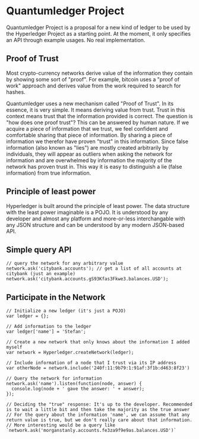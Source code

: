 # Quantumledger Project
Quantumledger Project is a proposal for a new kind of ledger to be used by the Hyperledger Project as a starting point. At the moment, it only specifies an API through example usages. No real implementation. 

## Proof of Trust

Most crypto-currency networks derive value of the information they contain by showing some sort of "proof". For example, bitcoin uses a "proof of work" approach and derives value from the work required to search for hashes.

Quantumledger uses a new mechanism called "Proof of Trust". In its essence, it is very simple. It means deriving value from trust. Trust in this context means trust that the information provided is correct. The question is "how does one proof trust"? This can be answered by human nature. If we acquire a piece of information that we trust, we feel confident and comfortable sharing that piece of information. By sharing a piece of information we therefor have proven "trust" in this information. Since false information (also known as "lies") are mostly created arbitrarily by individuals, they will appear as outliers when asking the network for information and are overwhelmed by information the majority of the network has proven trust in. This way it is easy to distinguish a lie (false information) from true information.

## Principle of least power

Hyperledger is built around the principle of least power. The data structure with the least power imaginable is a POJO. It is understood by any developer and almost any platform and more-or-less interchangable with any JSON structure and can be understood by any modern JSON-based API.

## Simple query API

    // query the network for any arbitrary value
    network.ask('citybank.accounts'); // get a list of all accounts at citybank (just an example)
    network.ask('citybank.accounts.gS93Kfas3Fkwe3.balances.USD');

## Participate in the Network

    // Initialize a new ledger (it's just a POJO)
    var ledger = {}; 
    
    // Add information to the ledger
    var ledger['name'] = 'Stefan';
    
    // Create a new network that only knows about the information I added myself
    var network = Hyperledger.createNetwork(ledger); 
    
    // Include information of a node that I trust via its IP address
    var otherNode = network.include('240f:11:9b79:1:91af:3f1b:d463:8f23')
    
    // Query the network for information
    network.ask('name').listen(function(node, answer) {
      console.log(node + ' gave the answer: ' + answer);
    });
    
    // Deciding the "true" response: It's up to the developer. Recommended is to wait a little bit and then take the majority as the true answer
    // For the query about the information 'name', we can assume that any return value is true, but we don't really care about that information.
    // More interesting would be a query like `network.ask('morganstanly.accounts.fe3za9f9e9as.balances.USD')`
    
